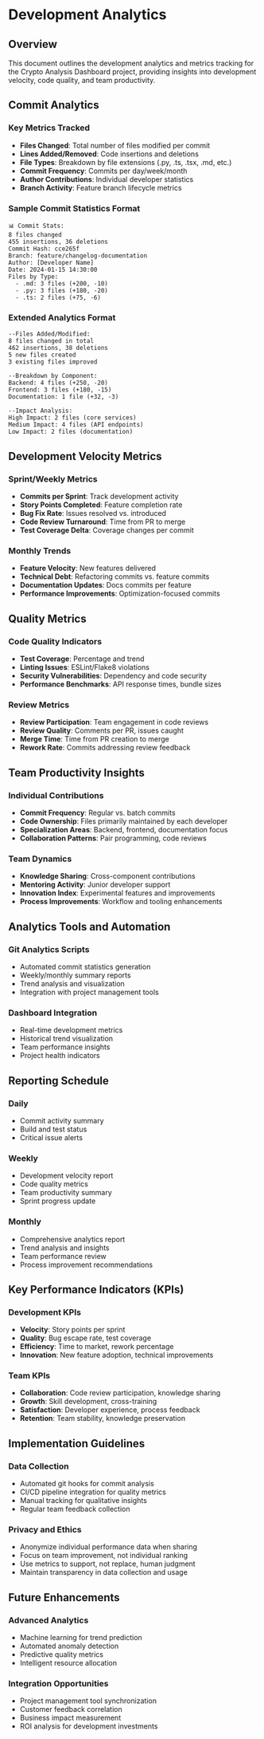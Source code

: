 # Development Analytics

## Overview
This document outlines the development analytics and metrics tracking for the Crypto Analysis Dashboard project, providing insights into development velocity, code quality, and team productivity.

## Commit Analytics

### Key Metrics Tracked
- **Files Changed**: Total number of files modified per commit
- **Lines Added/Removed**: Code insertions and deletions
- **File Types**: Breakdown by file extensions (.py, .ts, .tsx, .md, etc.)
- **Commit Frequency**: Commits per day/week/month
- **Author Contributions**: Individual developer statistics
- **Branch Activity**: Feature branch lifecycle metrics

### Sample Commit Statistics Format

```
📊 Commit Stats:
8 files changed
455 insertions, 36 deletions
Commit Hash: cce265f
Branch: feature/changelog-documentation
Author: [Developer Name]
Date: 2024-01-15 14:30:00
Files by Type:
  - .md: 3 files (+200, -10)
  - .py: 3 files (+180, -20)
  - .ts: 2 files (+75, -6)
```

### Extended Analytics Format

```
--Files Added/Modified:
8 files changed in total
462 insertions, 38 deletions
5 new files created
3 existing files improved

--Breakdown by Component:
Backend: 4 files (+250, -20)
Frontend: 3 files (+180, -15)
Documentation: 1 file (+32, -3)

--Impact Analysis:
High Impact: 2 files (core services)
Medium Impact: 4 files (API endpoints)
Low Impact: 2 files (documentation)
```

## Development Velocity Metrics

### Sprint/Weekly Metrics
- **Commits per Sprint**: Track development activity
- **Story Points Completed**: Feature completion rate
- **Bug Fix Rate**: Issues resolved vs. introduced
- **Code Review Turnaround**: Time from PR to merge
- **Test Coverage Delta**: Coverage changes per commit

### Monthly Trends
- **Feature Velocity**: New features delivered
- **Technical Debt**: Refactoring commits vs. feature commits
- **Documentation Updates**: Docs commits per feature
- **Performance Improvements**: Optimization-focused commits

## Quality Metrics

### Code Quality Indicators
- **Test Coverage**: Percentage and trend
- **Linting Issues**: ESLint/Flake8 violations
- **Security Vulnerabilities**: Dependency and code security
- **Performance Benchmarks**: API response times, bundle sizes

### Review Metrics
- **Review Participation**: Team engagement in code reviews
- **Review Quality**: Comments per PR, issues caught
- **Merge Time**: Time from PR creation to merge
- **Rework Rate**: Commits addressing review feedback

## Team Productivity Insights

### Individual Contributions
- **Commit Frequency**: Regular vs. batch commits
- **Code Ownership**: Files primarily maintained by each developer
- **Specialization Areas**: Backend, frontend, documentation focus
- **Collaboration Patterns**: Pair programming, code reviews

### Team Dynamics
- **Knowledge Sharing**: Cross-component contributions
- **Mentoring Activity**: Junior developer support
- **Innovation Index**: Experimental features and improvements
- **Process Improvements**: Workflow and tooling enhancements

## Analytics Tools and Automation

### Git Analytics Scripts
- Automated commit statistics generation
- Weekly/monthly summary reports
- Trend analysis and visualization
- Integration with project management tools

### Dashboard Integration
- Real-time development metrics
- Historical trend visualization
- Team performance insights
- Project health indicators

## Reporting Schedule

### Daily
- Commit activity summary
- Build and test status
- Critical issue alerts

### Weekly
- Development velocity report
- Code quality metrics
- Team productivity summary
- Sprint progress update

### Monthly
- Comprehensive analytics report
- Trend analysis and insights
- Team performance review
- Process improvement recommendations

## Key Performance Indicators (KPIs)

### Development KPIs
- **Velocity**: Story points per sprint
- **Quality**: Bug escape rate, test coverage
- **Efficiency**: Time to market, rework percentage
- **Innovation**: New feature adoption, technical improvements

### Team KPIs
- **Collaboration**: Code review participation, knowledge sharing
- **Growth**: Skill development, cross-training
- **Satisfaction**: Developer experience, process feedback
- **Retention**: Team stability, knowledge preservation

## Implementation Guidelines

### Data Collection
- Automated git hooks for commit analysis
- CI/CD pipeline integration for quality metrics
- Manual tracking for qualitative insights
- Regular team feedback collection

### Privacy and Ethics
- Anonymize individual performance data when sharing
- Focus on team improvement, not individual ranking
- Use metrics to support, not replace, human judgment
- Maintain transparency in data collection and usage

## Future Enhancements

### Advanced Analytics
- Machine learning for trend prediction
- Automated anomaly detection
- Predictive quality metrics
- Intelligent resource allocation

### Integration Opportunities
- Project management tool synchronization
- Customer feedback correlation
- Business impact measurement
- ROI analysis for development investments